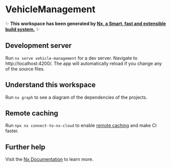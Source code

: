 # VehicleManagement

✨ **This workspace has been generated by [Nx, a Smart, fast and extensible build system.](https://nx.dev)** ✨

## Development server

Run `nx serve vehicle-management` for a dev server. Navigate to http://localhost:4200/. The app will automatically reload if you change any of the source files.

## Understand this workspace

Run `nx graph` to see a diagram of the dependencies of the projects.

## Remote caching

Run `npx nx connect-to-nx-cloud` to enable [remote caching](https://nx.app) and make CI faster.

## Further help

Visit the [Nx Documentation](https://nx.dev) to learn more.
